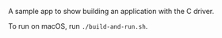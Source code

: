 A sample app to show building an application with the C driver.

To run on macOS, run `./build-and-run.sh`.
